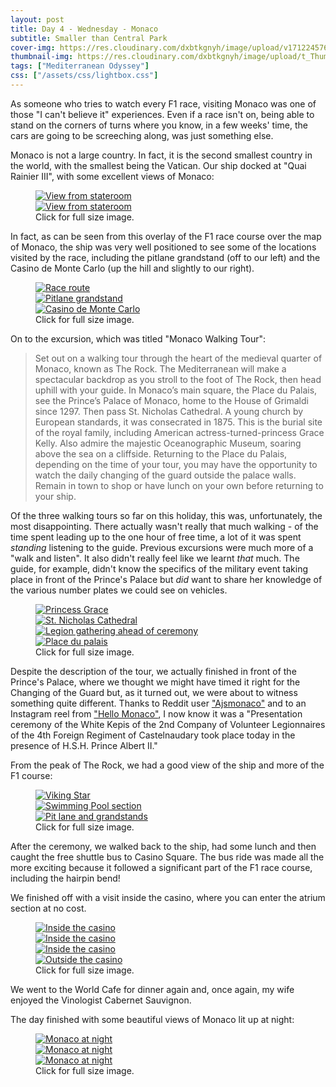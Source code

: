 ```yaml
---
layout: post
title: Day 4 - Wednesday - Monaco
subtitle: Smaller than Central Park
cover-img: https://res.cloudinary.com/dxbtkgnyh/image/upload/v1712245762/2024-viking-mediterranean-odyssey/marseille-to-monaco_zcwero.png
thumbnail-img: https://res.cloudinary.com/dxbtkgnyh/image/upload/t_Thumbnail/v1712245762/2024-viking-mediterranean-odyssey/marseille-to-monaco_zcwero.png
tags: ["Mediterranean Odyssey"]
css: ["/assets/css/lightbox.css"]
---
```


As someone who tries to watch every F1 race, visiting Monaco was one of those "I can't believe it" experiences. Even if a race isn't on, being able to stand on the corners of turns where you know, in a few weeks' time, the cars are going to be screeching along, was just something else.

Monaco is not a large country. In fact, it is the second smallest country in the world, with the smallest being the Vatican. Our ship docked at "Quai Rainier III", with some excellent views of Monaco:

<figure>
    <div class="d-flex flex-row flex-wrap" style="gap: 5px">
        <div class="p-2">
            <a href="https://res.cloudinary.com/dxbtkgnyh/image/upload/v1712248553/2024-viking-mediterranean-odyssey/PXL_20240404_055403375_w6oz0i.jpg"
                data-lightbox="monaco" data-title="View from stateroom">
                <img src="https://res.cloudinary.com/dxbtkgnyh/image/upload/t_Thumbnail/v1712248553/2024-viking-mediterranean-odyssey/PXL_20240404_055403375_w6oz0i.jpg"
                    alt="View from stateroom">
            </a>
        </div>
        <div class="p-2">
            <a href="https://res.cloudinary.com/dxbtkgnyh/image/upload/v1712255688/2024-viking-mediterranean-odyssey/PXL_20240404_055417976_yqkvhv.jpg"
                data-lightbox="monaco" data-title="View from stateroom">
                <img src="https://res.cloudinary.com/dxbtkgnyh/image/upload/t_Thumbnail/v1712255688/2024-viking-mediterranean-odyssey/PXL_20240404_055417976_yqkvhv.jpg"
                    alt="View from stateroom">
            </a>
        </div>
    </div>
    <figcaption>Click for full size image.</figcaption>
</figure>

In fact, as can be seen from this overlay of the F1 race course over the map of Monaco, the ship was very well positioned to see some of the locations visited by the race, including the pitlane grandstand (off to our left) and the Casino de Monte Carlo (up the hill and slightly to our right).

<figure>
    <div class="d-flex flex-row flex-wrap" style="gap: 5px">
        <div class="p-2">
            <a href="https://res.cloudinary.com/dxbtkgnyh/image/upload/v1712324886/2024-viking-mediterranean-odyssey/Screenshot_2024-04-05_141719_fyfdvv.png"
                data-lightbox="f1" data-title="Race route">
                <img src="https://res.cloudinary.com/dxbtkgnyh/image/upload/t_Thumbnail/v1712324886/2024-viking-mediterranean-odyssey/Screenshot_2024-04-05_141719_fyfdvv.png"
                    alt="Race route">
            </a>
        </div>
        <div class="p-2">
            <a href="https://res.cloudinary.com/dxbtkgnyh/image/upload/v1712249105/2024-viking-mediterranean-odyssey/PXL_20240404_064516603_rl84ro.jpg"
                data-lightbox="f1" data-title="Pitlane grandstand">
                <img src="https://res.cloudinary.com/dxbtkgnyh/image/upload/t_Thumbnail/v1712249105/2024-viking-mediterranean-odyssey/PXL_20240404_064516603_rl84ro.jpg"
                    alt="Pitlane grandstand">
            </a>
        </div>
        <div class="p-2">
            <a href="https://res.cloudinary.com/dxbtkgnyh/image/upload/v1712249051/2024-viking-mediterranean-odyssey/PXL_20240404_055446662_sjnkkd.jpg"
                data-lightbox="f1" data-title="Casino de Monte Carlo">
                <img src="https://res.cloudinary.com/dxbtkgnyh/image/upload/t_Thumbnail/v1712249051/2024-viking-mediterranean-odyssey/PXL_20240404_055446662_sjnkkd.jpg"
                    alt="Casino de Monte Carlo">
            </a>
        </div>
    </div>
    <figcaption>Click for full size image.</figcaption>
</figure>

On to the excursion, which was titled "Monaco Walking Tour":

> Set out on a walking tour through the heart of the medieval quarter of Monaco, known as The Rock. The Mediterranean will make a spectacular backdrop as you stroll to the foot of The Rock, then head uphill with your guide. In Monaco’s main square, the Place du Palais, see the Prince’s Palace of Monaco, home to the House of Grimaldi since 1297. Then pass St. Nicholas Cathedral. A young church by European standards, it was consecrated in 1875. This is the burial site of the royal family, including American actress-turned-princess Grace Kelly. Also admire the majestic Oceanographic Museum, soaring above the sea on a cliffside. Returning to the Place du Palais, depending on the time of your tour, you may have the opportunity to watch the daily changing of the guard outside the palace walls. Remain in town to shop or have lunch on your own before returning to your ship.

Of the three walking tours so far on this holiday, this was, unfortunately, the most disappointing. There actually wasn't really that much walking - of the time spent leading up to the one hour of free time, a lot of it was spent *standing* listening to the guide. Previous excursions were much more of a "walk and listen". It also didn't really feel like we learnt *that* much. The guide, for example, didn't know the specifics of the military event taking place in front of the Prince's Palace but *did* want to share her knowledge of the various number plates we could see on vehicles.

<figure>
    <div class="d-flex flex-row flex-wrap" style="gap: 5px">
        <div class="p-2">
            <a href="https://res.cloudinary.com/dxbtkgnyh/image/upload/v1712255693/2024-viking-mediterranean-odyssey/PXL_20240404_080658464.PORTRAIT_dscijt.jpg"
                data-lightbox="tour" data-title="Princess Grace">
                <img src="https://res.cloudinary.com/dxbtkgnyh/image/upload/t_Thumbnail/v1712255693/2024-viking-mediterranean-odyssey/PXL_20240404_080658464.PORTRAIT_dscijt.jpg"
                    alt="Princess Grace">
            </a>
        </div>
        <div class="p-2">
            <a href="https://res.cloudinary.com/dxbtkgnyh/image/upload/v1712255703/2024-viking-mediterranean-odyssey/PXL_20240404_082242984_bat3t5.jpg"
                data-lightbox="tour" data-title="St. Nicholas Cathedral">
                <img src="https://res.cloudinary.com/dxbtkgnyh/image/upload/t_Thumbnail/v1712255703/2024-viking-mediterranean-odyssey/PXL_20240404_082242984_bat3t5.jpg"
                    alt="St. Nicholas Cathedral">
            </a>
        </div>
        <div class="p-2">
            <a href="https://res.cloudinary.com/dxbtkgnyh/image/upload/v1712255686/2024-viking-mediterranean-odyssey/PXL_20240404_082249830_xw3fb8.jpg"
                data-lightbox="tour" data-title="Legion gathering ahead of ceremony">
                <img src="https://res.cloudinary.com/dxbtkgnyh/image/upload/t_Thumbnail/v1712255686/2024-viking-mediterranean-odyssey/PXL_20240404_082249830_xw3fb8.jpg"
                    alt="Legion gathering ahead of ceremony">
            </a>
        </div>
        <div class="p-2">
            <a href="https://res.cloudinary.com/dxbtkgnyh/image/upload/v1712248614/2024-viking-mediterranean-odyssey/PXL_20240404_084001359_akocqx.jpg"
                data-lightbox="tour" data-title="Place du palais">
                <img src="https://res.cloudinary.com/dxbtkgnyh/image/upload/t_Thumbnail/v1712248614/2024-viking-mediterranean-odyssey/PXL_20240404_084001359_akocqx.jpg"
                    alt="Place du palais">
            </a>
        </div>
    </div>
    <figcaption>Click for full size image.</figcaption>
</figure>

Despite the description of the tour, we actually finished in front of the Prince's Palace, where we thought we might have timed it right for the Changing of the Guard but, as it turned out, we were about to witness something quite different. Thanks to Reddit user ["Ajsmonaco"](https://www.reddit.com/user/Ajsmonaco/) and to an Instagram reel from ["Hello Monaco"](https://www.instagram.com/reel/C5Vo6TUNJ36/?igsh=MW1mY3I3ZG00dTduaQ==), I now know it was a "Presentation ceremony of the White Kepis of the 2nd Company of Volunteer Legionnaires of the 4th Foreign Regiment of Castelnaudary took place today in the presence of H.S.H. Prince Albert II."

From the peak of The Rock, we had a good view of the ship and more of the F1 course:

<figure>
    <div class="d-flex flex-row flex-wrap" style="gap: 5px">
        <div class="p-2">
            <a href="https://res.cloudinary.com/dxbtkgnyh/image/upload/v1712248831/2024-viking-mediterranean-odyssey/PXL_20240404_084122235_qba9km.jpg"
                data-lightbox="rock-view" data-title="Viking Star">
                <img src="https://res.cloudinary.com/dxbtkgnyh/image/upload/t_Thumbnail/v1712248831/2024-viking-mediterranean-odyssey/PXL_20240404_084122235_qba9km.jpg"
                    alt="Viking Star">
            </a>
        </div>
        <div class="p-2">
            <a href="https://res.cloudinary.com/dxbtkgnyh/image/upload/v1712255693/2024-viking-mediterranean-odyssey/PXL_20240404_084144002_agt65j.jpg"
                data-lightbox="rock-view" data-title="Swimming Pool section">
                <img src="https://res.cloudinary.com/dxbtkgnyh/image/upload/t_Thumbnail/v1712255693/2024-viking-mediterranean-odyssey/PXL_20240404_084144002_agt65j.jpg"
                    alt="Swimming Pool section">
            </a>
        </div>
        <div class="p-2">
            <a href="https://res.cloudinary.com/dxbtkgnyh/image/upload/v1712249737/2024-viking-mediterranean-odyssey/PXL_20240404_100630234_ub0mhn.jpg"
                data-lightbox="rock-view" data-title="Pit lane and grandstands">
                <img src="https://res.cloudinary.com/dxbtkgnyh/image/upload/t_Thumbnail/v1712249737/2024-viking-mediterranean-odyssey/PXL_20240404_100630234_ub0mhn.jpg"
                    alt="Pit lane and grandstands">
            </a>
        </div>
    </div>
    <figcaption>Click for full size image.</figcaption>
</figure>

After the ceremony, we walked back to the ship, had some lunch and then caught the free shuttle bus to Casino Square. The bus ride was made all the more exciting because it followed a significant part of the F1 race course, including the hairpin bend!

We finished off with a visit inside the casino, where you can enter the atrium section at no cost.

<figure>
    <div class="d-flex flex-row flex-wrap" style="gap: 5px">
        <div class="p-2">
            <a href="https://res.cloudinary.com/dxbtkgnyh/image/upload/v1712255654/2024-viking-mediterranean-odyssey/PXL_20240404_121500606_avfkdz.jpg"
                data-lightbox="casino" data-title="Inside the casino">
                <img src="https://res.cloudinary.com/dxbtkgnyh/image/upload/t_Thumbnail/v1712255654/2024-viking-mediterranean-odyssey/PXL_20240404_121500606_avfkdz.jpg"
                    alt="Inside the casino">
            </a>
        </div>
        <div class="p-2">
            <a href="https://res.cloudinary.com/dxbtkgnyh/image/upload/v1712249718/2024-viking-mediterranean-odyssey/PXL_20240404_121621570.MP_hivxil.jpg"
                data-lightbox="casino" data-title="Inside the casino">
                <img src="https://res.cloudinary.com/dxbtkgnyh/image/upload/t_Thumbnail/v1712249718/2024-viking-mediterranean-odyssey/PXL_20240404_121621570.MP_hivxil.jpg"
                    alt="Inside the casino">
            </a>
        </div>
        <div class="p-2">
            <a href="https://res.cloudinary.com/dxbtkgnyh/image/upload/v1712249629/2024-viking-mediterranean-odyssey/PXL_20240404_121639652.MP_glq6w8.jpg"
                data-lightbox="casino" data-title="Inside the casino">
                <img src="https://res.cloudinary.com/dxbtkgnyh/image/upload/t_Thumbnail/v1712249629/2024-viking-mediterranean-odyssey/PXL_20240404_121639652.MP_glq6w8.jpg"
                    alt="Inside the casino">
            </a>
        </div>
        <div class="p-2">
            <a href="https://res.cloudinary.com/dxbtkgnyh/image/upload/v1712249729/2024-viking-mediterranean-odyssey/PXL_20240404_121910442.MP_hyboi8.jpg"
                data-lightbox="casino" data-title="Outside the casino">
                <img src="https://res.cloudinary.com/dxbtkgnyh/image/upload/t_Thumbnail/v1712249729/2024-viking-mediterranean-odyssey/PXL_20240404_121910442.MP_hyboi8.jpg"
                    alt="Outside the casino">
            </a>
        </div>
    </div>
    <figcaption>Click for full size image.</figcaption>
</figure>

We went to the World Cafe for dinner again and, once again, my wife enjoyed the Vinologist Cabernet Sauvignon.

The day finished with some beautiful views of Monaco lit up at night:

<figure>
    <div class="d-flex flex-row flex-wrap" style="gap: 5px">
        <div class="p-2">
            <a href="https://res.cloudinary.com/dxbtkgnyh/image/upload/v1712389541/2024-viking-mediterranean-odyssey/PXL_20240404_184033733_mjfmjs.jpg"
                data-lightbox="night" data-title="Monaco at night">
                <img src="https://res.cloudinary.com/dxbtkgnyh/image/upload/t_Thumbnail/v1712389541/2024-viking-mediterranean-odyssey/PXL_20240404_184033733_mjfmjs.jpg"
                    alt="Monaco at night">
            </a>
        </div>
        <div class="p-2">
            <a href="https://res.cloudinary.com/dxbtkgnyh/image/upload/v1712389569/2024-viking-mediterranean-odyssey/PXL_20240404_184111775_rhdayl.jpg"
                data-lightbox="night" data-title="Monaco at night">
                <img src="https://res.cloudinary.com/dxbtkgnyh/image/upload/t_Thumbnail/v1712389569/2024-viking-mediterranean-odyssey/PXL_20240404_184111775_rhdayl.jpg"
                    alt="Monaco at night">
            </a>
        </div>
        <div class="p-2">
            <a href="https://res.cloudinary.com/dxbtkgnyh/image/upload/v1712389571/2024-viking-mediterranean-odyssey/PXL_20240404_184133651.MP_gjzx2e.jpg"
                data-lightbox="night" data-title="Monaco at night">
                <img src="https://res.cloudinary.com/dxbtkgnyh/image/upload/t_Thumbnail/v1712389571/2024-viking-mediterranean-odyssey/PXL_20240404_184133651.MP_gjzx2e.jpg"
                    alt="Monaco at night">
            </a>
        </div>
    </div>
    <figcaption>Click for full size image.</figcaption>
</figure>

<script src="/assets/js/lightbox-plus-jquery.js"></script>
